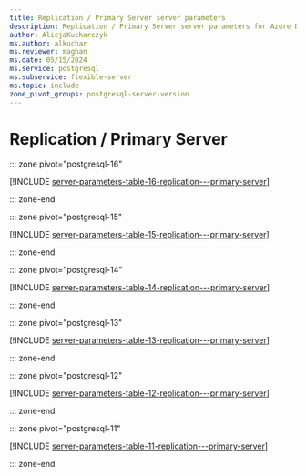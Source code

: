 ```yaml
---
title: Replication / Primary Server server parameters
description: Replication / Primary Server server parameters for Azure Database for PostgreSQL - Flexible Server.
author: AlicjaKucharczyk
ms.author: alkuchar
ms.reviewer: maghan
ms.date: 05/15/2024
ms.service: postgresql
ms.subservice: flexible-server
ms.topic: include
zone_pivot_groups: postgresql-server-version
---
```

# Replication / Primary Server


::: zone pivot="postgresql-16"

[!INCLUDE [server-parameters-table-16-replication---primary-server](./includes/server-parameters-table-16-replication---primary-server.md)]

::: zone-end


::: zone pivot="postgresql-15"

[!INCLUDE [server-parameters-table-15-replication---primary-server](./includes/server-parameters-table-15-replication---primary-server.md)]

::: zone-end


::: zone pivot="postgresql-14"

[!INCLUDE [server-parameters-table-14-replication---primary-server](./includes/server-parameters-table-14-replication---primary-server.md)]

::: zone-end


::: zone pivot="postgresql-13"

[!INCLUDE [server-parameters-table-13-replication---primary-server](./includes/server-parameters-table-13-replication---primary-server.md)]

::: zone-end


::: zone pivot="postgresql-12"

[!INCLUDE [server-parameters-table-12-replication---primary-server](./includes/server-parameters-table-12-replication---primary-server.md)]

::: zone-end


::: zone pivot="postgresql-11"

[!INCLUDE [server-parameters-table-11-replication---primary-server](./includes/server-parameters-table-11-replication---primary-server.md)]

::: zone-end


